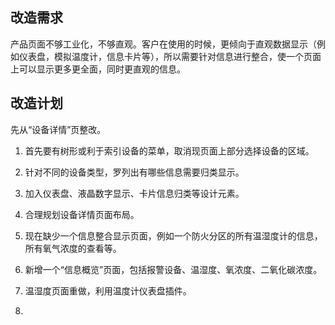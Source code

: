 ## 改造需求

产品页面不够工业化，不够直观。客户在使用的时候，更倾向于直观数据显示（例如仪表盘，模拟温度计，信息卡片等），所以需要针对信息进行整合，使一个页面上可以显示更多更全面，同时更直观的信息。

## 改造计划

先从“设备详情”页整改。

1. 首先要有树形或利于索引设备的菜单，取消现页面上部分选择设备的区域。
2. 针对不同的设备类型，罗列出有哪些信息需要归类显示。
3. 加入仪表盘、液晶数字显示、卡片信息归类等设计元素。
4. 合理规划设备详情页面布局。
5. 现在缺少一个信息整合显示页面，例如一个防火分区的所有温湿度计的信息，所有氧气浓度的查看等。

6. 新增一个“信息概览”页面，包括报警设备、温湿度、氧浓度、二氧化碳浓度。

7. 温湿度页面重做，利用温度计仪表盘插件。
8. 